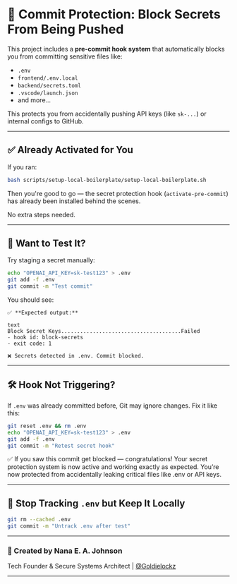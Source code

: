 # 🔐 Commit Protection: Block Secrets From Being Pushed

This project includes a **pre-commit hook system** that automatically blocks you from committing sensitive files like:

- `.env`
- `frontend/.env.local`
- `backend/secrets.toml`
- `.vscode/launch.json`
- and more...

This protects you from accidentally pushing API keys (like `sk-...`) or internal configs to GitHub.

---

## ✅ Already Activated for You

If you ran:

```bash
bash scripts/setup-local-boilerplate/setup-local-boilerplate.sh
```

Then you're good to go —
the secret protection hook (`activate-pre-commit`) has already been installed behind the scenes.

No extra steps needed.

---

## 🧪 Want to Test It?

Try staging a secret manually:

```bash
echo "OPENAI_API_KEY=sk-test123" > .env
git add -f .env
git commit -m "Test commit"
```

You should see:

```text
✅ **Expected output:**

text
Block Secret Keys......................................Failed
- hook id: block-secrets
- exit code: 1

❌ Secrets detected in .env. Commit blocked.
```

---

## 🛠️ Hook Not Triggering?

If `.env` was already committed before, Git may ignore changes. Fix it like this:

```bash
git reset .env && rm .env
echo "OPENAI_API_KEY=sk-test123" > .env
git add -f .env
git commit -m "Retest secret hook"
```

✅ If you saw this commit get blocked — congratulations!
Your secret protection system is now active and working exactly as expected.
You’re now protected from accidentally leaking critical files like .env or API keys.

---

## 🔄 Stop Tracking `.env` but Keep It Locally

```bash
git rm --cached .env
git commit -m "Untrack .env after test"
```

---

### 👤 Created by Nana E. A. Johnson

Tech Founder & Secure Systems Architect | [@Goldielockz](https://github.com/goldielockz30)

---
